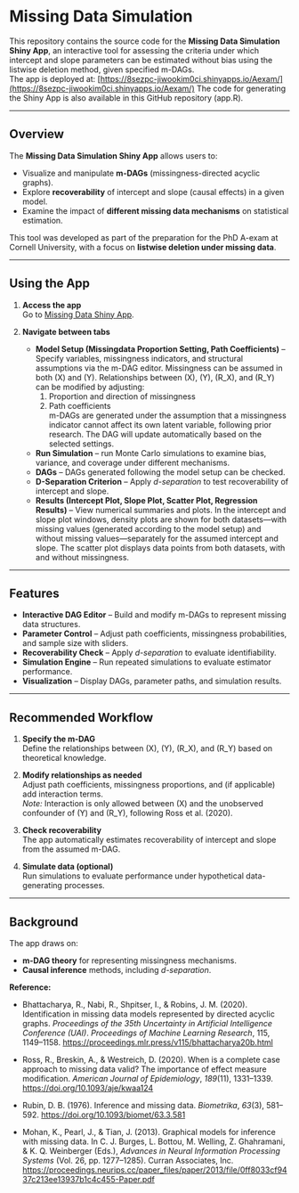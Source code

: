 # Missing Data Simulation

This repository contains the source code for the **Missing Data Simulation Shiny App**, an interactive tool for assessing the criteria under which intercept and slope parameters can be estimated without bias using the listwise deletion method, given specified m-DAGs.  
The app is deployed at: [https://8sezpc-jiwookim0ci.shinyapps.io/Aexam/](https://8sezpc-jiwookim0ci.shinyapps.io/Aexam/)
The code for generating the Shiny App is also available in this GitHub repository (app.R).

---

## Overview

The **Missing Data Simulation Shiny App** allows users to:
- Visualize and manipulate **m-DAGs** (missingness-directed acyclic graphs).
- Explore **recoverability** of intercept and slope (causal effects) in a given model.
- Examine the impact of **different missing data mechanisms** on statistical estimation.

This tool was developed as part of the preparation for the PhD A-exam at Cornell University, with a focus on **listwise deletion under missing data**.

---

## Using the App

1. **Access the app**  
   Go to [Missing Data Shiny App](https://8sezpc-jiwookim0ci.shinyapps.io/Aexam/).

2. **Navigate between tabs**  
   - **Model Setup (Missingdata Proportion Setting, Path Coefficients)** – Specify variables, missingness indicators, and structural assumptions via the m-DAG editor. Missingness can be assumed in both \(X\) and \(Y\). Relationships between \(X\), \(Y\), \(R_X\), and \(R_Y\) can be modified by adjusting:
     1. Proportion and direction of missingness
     2. Path coefficients  
     m-DAGs are generated under the assumption that a missingness indicator cannot affect its own latent variable, following prior research. The DAG will update automatically based on the selected settings.
   - **Run Simulation** – run Monte Carlo simulations to examine bias, variance, and coverage under different mechanisms.
   - **DAGs** – DAGs generated following the model setup can be checked.
   - **D-Separation Criterion** – Apply *d-separation* to test recoverability of intercept and slope.
   - **Results (Intercept Plot, Slope Plot, Scatter Plot, Regression Results)** – View numerical summaries and plots. In the intercept and slope plot windows, density plots are shown for both datasets—with missing values (generated according to the model setup) and without missing values—separately for the assumed intercept and slope. The scatter plot displays data points from both datasets, with and without missingness.

---

## Features

- **Interactive DAG Editor** – Build and modify m-DAGs to represent missing data structures.
- **Parameter Control** – Adjust path coefficients, missingness probabilities, and sample size with sliders.
- **Recoverability Check** – Apply *d-separation* to evaluate identifiability.
- **Simulation Engine** – Run repeated simulations to evaluate estimator performance.
- **Visualization** – Display DAGs, parameter paths, and simulation results.

---

## Recommended Workflow

1. **Specify the m-DAG**  
   Define the relationships between \(X\), \(Y\), \(R_X\), and \(R_Y\) based on theoretical knowledge.

2. **Modify relationships as needed**  
   Adjust path coefficients, missingness proportions, and (if applicable) add interaction terms.  
   *Note:* Interaction is only allowed between \(X\) and the unobserved confounder of \(Y\) and \(R_Y\), following Ross et al. (2020).

3. **Check recoverability**  
   The app automatically estimates recoverability of intercept and slope from the assumed m-DAG.

4. **Simulate data (optional)**  
   Run simulations to evaluate performance under hypothetical data-generating processes.


---

## Background

The app draws on:
- **m-DAG theory** for representing missingness mechanisms.
- **Causal inference** methods, including *d-separation*.

**Reference:**  
- Bhattacharya, R., Nabi, R., Shpitser, I., & Robins, J. M. (2020). Identification in missing data models represented by directed acyclic graphs. *Proceedings of the 35th Uncertainty in Artificial Intelligence Conference (UAI)*. *Proceedings of Machine Learning Research*, 115, 1149–1158. https://proceedings.mlr.press/v115/bhattacharya20b.html

- Ross, R., Breskin, A., & Westreich, D. (2020). When is a complete case approach to missing data valid? The importance of effect measure modification. *American Journal of Epidemiology*, *189*(11), 1331–1339. https://doi.org/10.1093/aje/kwaa124

- Rubin, D. B. (1976). Inference and missing data. *Biometrika*, *63*(3), 581–592. https://doi.org/10.1093/biomet/63.3.581

- Mohan, K., Pearl, J., & Tian, J. (2013). Graphical models for inference with missing data. In C. J. Burges, L. Bottou, M. Welling, Z. Ghahramani, & K. Q. Weinberger (Eds.), *Advances in Neural Information Processing Systems* (Vol. 26, pp. 1277–1285). Curran Associates, Inc. https://proceedings.neurips.cc/paper_files/paper/2013/file/0ff8033cf9437c213ee13937b1c4c455-Paper.pdf



